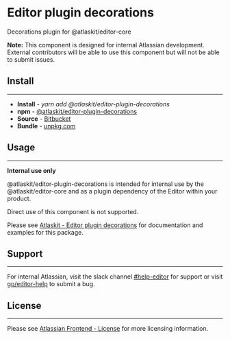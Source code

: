# Editor plugin decorations

Decorations plugin for @atlaskit/editor-core

**Note:** This component is designed for internal Atlassian development.
External contributors will be able to use this component but will not be able to submit issues.

## Install
---
- **Install** - *yarn add @atlaskit/editor-plugin-decorations*
- **npm** - [@atlaskit/editor-plugin-decorations](https://www.npmjs.com/package/@atlaskit/editor-plugin-decorations)
- **Source** - [Bitbucket](https://bitbucket.org/atlassian/atlassian-frontend/src/master/packages/editor/editor-plugin-decorations)
- **Bundle** - [unpkg.com](https://unpkg.com/@atlaskit/editor-plugin-decorations/dist/)

## Usage
---
**Internal use only**

@atlaskit/editor-plugin-decorations is intended for internal use by the @atlaskit/editor-core and as a plugin dependency of the Editor within your product.

Direct use of this component is not supported.

Please see [Atlaskit - Editor plugin decorations](https://atlaskit.atlassian.com/packages/editor/editor-plugin-decorations) for documentation and examples for this package.

## Support
---
For internal Atlassian, visit the slack channel [#help-editor](https://atlassian.slack.com/archives/CFG3PSQ9E) for support or visit [go/editor-help](https://go/editor-help) to submit a bug.
## License
---
 Please see [Atlassian Frontend - License](https://hello.atlassian.net/wiki/spaces/AF/pages/2589099144/Documentation#License) for more licensing information.